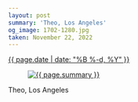 ```yaml
---
layout: post
summary: 'Theo, Los Angeles'
og_image: 1702-1280.jpg
taken: November 22, 2022
---
```


<div class="post">
 <time>
  <a href="/1702">
   {{ page.date | date: "%B %-d, %Y" }}
  </a>
 </time>
 <a href="/1702">
  <figure data-taken="11/22/2022">
   <img alt="{{ page.summary }}" sizes="(min-width: 700px) 50vw, calc(100vw - 2rem)" src="{{ site.assets_url }}/1702-640.jpg" srcset="{{ site.assets_url }}/1702-320.jpg 320w, {{ site.assets_url }}/1702-640.jpg 640w, {{ site.assets_url }}/1702-960.jpg 960w, {{ site.assets_url }}/1702-1280.jpg 1280w"/>
  </figure>
 </a>
 <span>
  Theo, Los Angeles
 </span>
</div>
